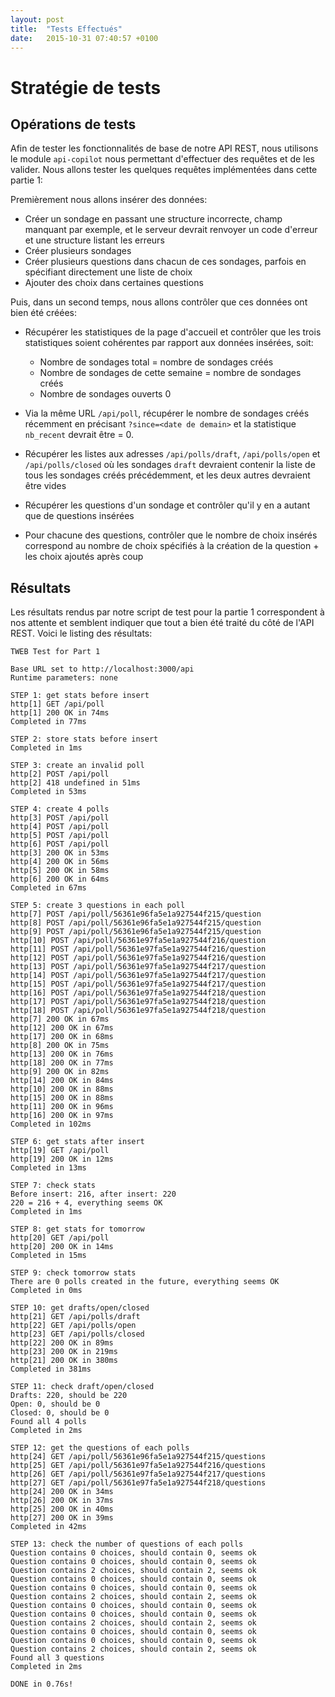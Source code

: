 ```yaml
---
layout: post
title:  "Tests Effectués"
date:   2015-10-31 07:40:57 +0100
---
```

# Stratégie de tests
Opérations de tests
-------------------

Afin de tester les fonctionnalités de base de notre API REST, nous utilisons le module ```api-copilot``` nous permettant d'effectuer des requêtes et de les valider. Nous allons tester les quelques requêtes implémentées dans cette partie 1:

Premièrement nous allons insérer des données:

- Créer un sondage en passant une structure incorrecte, champ manquant par exemple, et le serveur devrait renvoyer un code d'erreur et une structure listant les erreurs
- Créer plusieurs sondages
- Créer plusieurs questions dans chacun de ces sondages, parfois en spécifiant directement une liste de choix
- Ajouter des choix dans certaines questions

Puis, dans un second temps, nous allons contrôler que ces données ont bien été créées:

- Récupérer les statistiques de la page d'accueil et contrôler que les trois statistiques soient cohérentes par rapport aux données insérées, soit:
    - Nombre de sondages total = nombre de sondages créés
    - Nombre de sondages de cette semaine = nombre de sondages créés
    - Nombre de sondages ouverts 0

- Via la même URL ```/api/poll```, récupérer le nombre de sondages créés récemment en précisant ```?since=<date de demain>``` et la statistique ```nb_recent``` devrait être = 0.

- Récupérer les listes aux adresses ```/api/polls/draft```, ```/api/polls/open``` et ```/api/polls/closed``` où les sondages ```draft``` devraient contenir la liste de tous les sondages créés précédemment, et les deux autres devraient être vides

- Récupérer les questions d'un sondage et contrôler qu'il y en a autant que de questions insérées

- Pour chacune des questions, contrôler que le nombre de choix insérés correspond au nombre de choix spécifiés à la création de la question + les choix ajoutés après coup

Résultats
---------
Les résultats rendus par notre script de test pour la partie 1 correspondent à nos attente et semblent indiquer que tout a bien été traité du côté de l'API REST. Voici le listing des résultats:

```
TWEB Test for Part 1

Base URL set to http://localhost:3000/api
Runtime parameters: none

STEP 1: get stats before insert
http[1] GET /api/poll
http[1] 200 OK in 74ms
Completed in 77ms

STEP 2: store stats before insert
Completed in 1ms

STEP 3: create an invalid poll
http[2] POST /api/poll
http[2] 418 undefined in 51ms
Completed in 53ms

STEP 4: create 4 polls
http[3] POST /api/poll
http[4] POST /api/poll
http[5] POST /api/poll
http[6] POST /api/poll
http[3] 200 OK in 53ms
http[4] 200 OK in 56ms
http[5] 200 OK in 58ms
http[6] 200 OK in 64ms
Completed in 67ms

STEP 5: create 3 questions in each poll
http[7] POST /api/poll/56361e96fa5e1a927544f215/question
http[8] POST /api/poll/56361e96fa5e1a927544f215/question
http[9] POST /api/poll/56361e96fa5e1a927544f215/question
http[10] POST /api/poll/56361e97fa5e1a927544f216/question
http[11] POST /api/poll/56361e97fa5e1a927544f216/question
http[12] POST /api/poll/56361e97fa5e1a927544f216/question
http[13] POST /api/poll/56361e97fa5e1a927544f217/question
http[14] POST /api/poll/56361e97fa5e1a927544f217/question
http[15] POST /api/poll/56361e97fa5e1a927544f217/question
http[16] POST /api/poll/56361e97fa5e1a927544f218/question
http[17] POST /api/poll/56361e97fa5e1a927544f218/question
http[18] POST /api/poll/56361e97fa5e1a927544f218/question
http[7] 200 OK in 67ms
http[12] 200 OK in 67ms
http[17] 200 OK in 68ms
http[8] 200 OK in 75ms
http[13] 200 OK in 76ms
http[18] 200 OK in 77ms
http[9] 200 OK in 82ms
http[14] 200 OK in 84ms
http[10] 200 OK in 88ms
http[15] 200 OK in 88ms
http[11] 200 OK in 96ms
http[16] 200 OK in 97ms
Completed in 102ms

STEP 6: get stats after insert
http[19] GET /api/poll
http[19] 200 OK in 12ms
Completed in 13ms

STEP 7: check stats
Before insert: 216, after insert: 220
220 = 216 + 4, everything seems OK
Completed in 1ms

STEP 8: get stats for tomorrow
http[20] GET /api/poll
http[20] 200 OK in 14ms
Completed in 15ms

STEP 9: check tomorrow stats
There are 0 polls created in the future, everything seems OK
Completed in 0ms

STEP 10: get drafts/open/closed
http[21] GET /api/polls/draft
http[22] GET /api/polls/open
http[23] GET /api/polls/closed
http[22] 200 OK in 89ms
http[23] 200 OK in 219ms
http[21] 200 OK in 380ms
Completed in 381ms

STEP 11: check draft/open/closed
Drafts: 220, should be 220
Open: 0, should be 0
Closed: 0, should be 0
Found all 4 polls
Completed in 2ms

STEP 12: get the questions of each polls
http[24] GET /api/poll/56361e96fa5e1a927544f215/questions
http[25] GET /api/poll/56361e97fa5e1a927544f216/questions
http[26] GET /api/poll/56361e97fa5e1a927544f217/questions
http[27] GET /api/poll/56361e97fa5e1a927544f218/questions
http[24] 200 OK in 34ms
http[26] 200 OK in 37ms
http[25] 200 OK in 40ms
http[27] 200 OK in 39ms
Completed in 42ms

STEP 13: check the number of questions of each polls
Question contains 0 choices, should contain 0, seems ok
Question contains 0 choices, should contain 0, seems ok
Question contains 2 choices, should contain 2, seems ok
Question contains 0 choices, should contain 0, seems ok
Question contains 0 choices, should contain 0, seems ok
Question contains 2 choices, should contain 2, seems ok
Question contains 0 choices, should contain 0, seems ok
Question contains 0 choices, should contain 0, seems ok
Question contains 2 choices, should contain 2, seems ok
Question contains 0 choices, should contain 0, seems ok
Question contains 0 choices, should contain 0, seems ok
Question contains 2 choices, should contain 2, seems ok
Found all 3 questions
Completed in 2ms

DONE in 0.76s!
```



